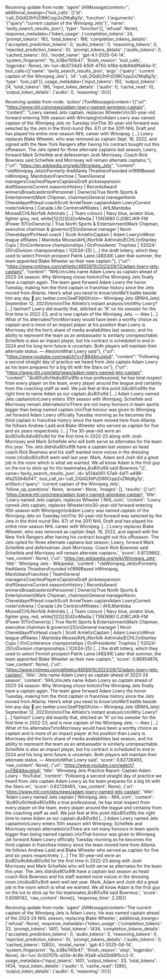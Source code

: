 Receiving update from node: 'agent'
[AIMessage(content='', additional_kwargs={'tool_calls': [{'id': 'call_DQdQ3hPzD96Crpp2xZMq8g7p', 'function': {'arguments': '{"query":"current captain of the Winnipeg Jets"}', 'name': 'tavily_search_results_json'}, 'type': 'function'}], 'refusal': None}, response_metadata={'token_usage': {'completion_tokens': 24, 'prompt_tokens': 162, 'total_tokens': 186, 'completion_tokens_details': {'accepted_prediction_tokens': 0, 'audio_tokens': 0, 'reasoning_tokens': 0, 'rejected_prediction_tokens': 0}, 'prompt_tokens_details': {'audio_tokens': 0, 'cached_tokens': 0}}, 'model_name': 'gpt-4.1-2025-04-14', 'system_fingerprint': 'fp_b38e740b47', 'finish_reason': 'tool_calls', 'logprobs': None}, id='run-db3734d3-b50f-4750-b18d-bdb84d9fa64a-0', tool_calls=[{'name': 'tavily_search_results_json', 'args': {'query': 'current captain of the Winnipeg Jets'}, 'id': 'call_DQdQ3hPzD96Crpp2xZMq8g7p', 'type': 'tool_call'}], usage_metadata={'input_tokens': 162, 'output_tokens': 24, 'total_tokens': 186, 'input_token_details': {'audio': 0, 'cache_read': 0}, 'output_token_details': {'audio': 0, 'reasoning': 0}})]

Receiving update from node: 'action'
[ToolMessage(content='[{"url": "https://www.nhl.com/news/adam-lowry-named-winnipeg-captain", "content": "Lowry named Jets captain, replaces Wheeler\\n\\n30-year-old forward entering 10th season with Winnipeg\\n\\nAdam Lowry was named captain of the Winnipeg Jets on Tuesday.\\n\\nThe 30-year-old forward was selected by the Jets in the third round (No. 67) of the 2011 NHL Draft and has played his entire nine-season NHL career with Winnipeg. [...] Lowry replaces Blake Wheeler, who was removed as captain Sept. 16, 2022, and signed with the New York Rangers after having his contract bought out this offseason. The Jets opted for three alternate captains last season; Lowry, forward Mark Scheifele and defenseman Josh Morrissey. Coach Rick Bowness said Scheifele and Morrissey will remain alternate captains."}, {"url": "https://en.wikipedia.org/wiki/Winnipeg_Jets", "content": "vteWinnipeg Jets\\nFormerly theAtlanta ThrashersFounded in1999Based inWinnipeg, Manitoba\\nFranchise | TeamGeneral managersCoachesPlayersCaptainsDraft picksexpansion draftSeasonsCurrent season\\nHistory | RecordsAward winnersBroadcasters\\nPersonnel | Owner(s)True North Sports & Entertainment(Mark Chipman, chairman)General managerKevin CheveldayoffHead coachScott ArnielTeam captainAdam LowryCurrent roster\\nArena | Canada Life Centre\\nAffiliates | AHLManitoba MooseECHLNorfolk Admirals [...] Team colours | Navy blue, aviator blue, fighter grey, red, white[1][2][3][4]\\nMedia | TSN3680 CJOBCJKR-FM (Power 97)\\nOwner(s) | True North Sports & Entertainment(Mark Chipman, executive chairman & governor)[5]\\nGeneral manager | Kevin Cheveldayoff\\nHead coach | Scott Arniel\\nCaptain | Adam Lowry\\nMinor league affiliates | Manitoba Moose(AHL)Norfolk Admirals(ECHL)\\nStanley Cups | 0\\nConference championships | 0\\nPresidents\' Trophies | 1(2024–25)\\nDivision championships | 1(2024–25) [...] the draft lottery, which they used to select Finnish prospect Patrik Laine.[48][49] Later that summer, the team appointed Blake Wheeler as their new captain."}, {"url": "https://www.nytimes.com/athletic/4855976/2023/09/12/adam-lowry-jets-captain/", "content": "NHL\\n\\nJets name Adam Lowry as captain ahead of 2023-24 season: Why Winnipeg chose him\\n\\nThe Winnipeg Jets finally have a captain again. The team gave forward Adam Lowry the honor Tuesday, making him the third captain in franchise history since the Jets moved from Atlanta. Here’s what you need to know:\\n\\nWe’ll battle beside him any day 😤 pic.twitter.com/2eeP3tjtGh\\n\\n— Winnipeg Jets (@NHLJets) September 12, 2023\\n\\n\\n\\nThe Athletic’s instant analysis:\\n\\nWhy Lowry? [...] fashion? Lowry did exactly that, stitched an “A” on his sweater for the first time in 2022-23, and is now captain of the Winnipeg Jets. — Ates [...] What of his alternates?\\n\\nMorrissey would have been a worthy choice as captain and is more of an impact player at his position than Lowry is. Morrissey did the lion’s share of media availabilities last season, and his ability to represent the team as an ambassador is similarly unimpeachable. Scheifele is also an impact player, but his contract is scheduled to end in 2024 and his long term future is uncertain. Both players will maintain their alternate status. — Ates\\n\\nWhat Lowry said"}, {"url": "https://www.youtube.com/watch?v=FB64AmJpIxA", "content": "Following a second straight day of practice we heard from Jets captain Adam Lowry as his team prepares for a big tilt with the Stars on"}, {"url": "https://www.nhl.com/jets/news/adam-lowry-named-jets-captain", "content": "â\x80\x9cHeâ\x80\x99s a true professional, he has total respect from every player on the team, every player around the league and certainly from the coaching staff as well. We just feel at this point itâ\x80\x99s the right time to name Adam as our captain.â\x80\x9d [...] Adam Lowry named Jets captain\\n\\nLowry enters 10th season with Winnipeg; Scheifele and Morrissey remain alternates\\n\\nThere are not many honours in team sports bigger than being named captain.\\n\\nThat honour was given to Winnipeg Jet forward Adam Lowry officially Tuesday morning as he becomes the third captain in franchise history since the team moved here from Atlanta. He follows Andrew Ladd and Blake Wheeler who served as captain for five and six years respectively. [...] The 30-year-old wore an â\x80\x9cAâ\x80\x9d for the first time in 2022-23 along with Josh Morrissey and Mark Scheifele who will both serve as alternates for the team this year. The Jets didnâ\x80\x99t have a captain last season as head coach Rick Bowness and his staff wanted more voices in the dressing room.\\n\\nâ\x80\x9cIt went well last year. Mark, Adam and Josh did a great job in the room which is what we wanted. We all know Adam is the first guy on the ice to stick up for his teammates,â\x80\x9d said Bowness."}]', name='tavily_search_results_json', id='a514a061-57a8-4af7-a498-4fa25264b547', tool_call_id='call_DQdQ3hPzD96Crpp2xZMq8g7p', artifact={'query': 'current captain of the Winnipeg Jets', 'follow_up_questions': None, 'answer': None, 'images': [], 'results': [{'url': 'https://www.nhl.com/news/adam-lowry-named-winnipeg-captain', 'title': 'Lowry named Jets captain, replaces Wheeler | NHL.com', 'content': 'Lowry named Jets captain, replaces Wheeler\n\n30-year-old forward entering 10th season with Winnipeg\n\nAdam Lowry was named captain of the Winnipeg Jets on Tuesday.\n\nThe 30-year-old forward was selected by the Jets in the third round (No. 67) of the 2011 NHL Draft and has played his entire nine-season NHL career with Winnipeg. [...] Lowry replaces Blake Wheeler, who was removed as captain Sept. 16, 2022, and signed with the New York Rangers after having his contract bought out this offseason. The Jets opted for three alternate captains last season; Lowry, forward Mark Scheifele and defenseman Josh Morrissey. Coach Rick Bowness said Scheifele and Morrissey will remain alternate captains.', 'score': 0.8729662, 'raw_content': None}, {'url': 'https://en.wikipedia.org/wiki/Winnipeg_Jets', 'title': 'Winnipeg Jets - Wikipedia', 'content': "vteWinnipeg Jets\nFormerly theAtlanta ThrashersFounded in1999Based inWinnipeg, Manitoba\nFranchise | TeamGeneral managersCoachesPlayersCaptainsDraft picksexpansion draftSeasonsCurrent season\nHistory | RecordsAward winnersBroadcasters\nPersonnel | Owner(s)True North Sports & Entertainment(Mark Chipman, chairman)General managerKevin CheveldayoffHead coachScott ArnielTeam captainAdam LowryCurrent roster\nArena | Canada Life Centre\nAffiliates | AHLManitoba MooseECHLNorfolk Admirals [...] Team colours | Navy blue, aviator blue, fighter grey, red, white[1][2][3][4]\nMedia | TSN3680 CJOBCJKR-FM (Power 97)\nOwner(s) | True North Sports & Entertainment(Mark Chipman, executive chairman & governor)[5]\nGeneral manager | Kevin Cheveldayoff\nHead coach | Scott Arniel\nCaptain | Adam Lowry\nMinor league affiliates | Manitoba Moose(AHL)Norfolk Admirals(ECHL)\nStanley Cups | 0\nConference championships | 0\nPresidents' Trophies | 1(2024–25)\nDivision championships | 1(2024–25) [...] the draft lottery, which they used to select Finnish prospect Patrik Laine.[48][49] Later that summer, the team appointed Blake Wheeler as their new captain.", 'score': 0.86954874, 'raw_content': None}, {'url': 'https://www.nytimes.com/athletic/4855976/2023/09/12/adam-lowry-jets-captain/', 'title': 'Jets name Adam Lowry as captain ahead of 2023-24 season', 'content': 'NHL\n\nJets name Adam Lowry as captain ahead of 2023-24 season: Why Winnipeg chose him\n\nThe Winnipeg Jets finally have a captain again. The team gave forward Adam Lowry the honor Tuesday, making him the third captain in franchise history since the Jets moved from Atlanta. Here’s what you need to know:\n\nWe’ll battle beside him any day 😤 pic.twitter.com/2eeP3tjtGh\n\n— Winnipeg Jets (@NHLJets) September 12, 2023\n\n\n\nThe Athletic’s instant analysis:\n\nWhy Lowry? [...] fashion? Lowry did exactly that, stitched an “A” on his sweater for the first time in 2022-23, and is now captain of the Winnipeg Jets. — Ates [...] What of his alternates?\n\nMorrissey would have been a worthy choice as captain and is more of an impact player at his position than Lowry is. Morrissey did the lion’s share of media availabilities last season, and his ability to represent the team as an ambassador is similarly unimpeachable. Scheifele is also an impact player, but his contract is scheduled to end in 2024 and his long term future is uncertain. Both players will maintain their alternate status. — Ates\n\nWhat Lowry said', 'score': 0.82728493, 'raw_content': None}, {'url': 'https://www.youtube.com/watch?v=FB64AmJpIxA', 'title': 'Winnipeg Jets Practice Report: Captain Adam Lowry - YouTube', 'content': 'Following a second straight day of practice we heard from Jets captain Adam Lowry as his team prepares for a big tilt with the Stars on', 'score': 0.82728493, 'raw_content': None}, {'url': 'https://www.nhl.com/jets/news/adam-lowry-named-jets-captain', 'title': 'Adam Lowry named Jets captain | Winnipeg Jets - NHL.com', 'content': 'â\x80\x9cHeâ\x80\x99s a true professional, he has total respect from every player on the team, every player around the league and certainly from the coaching staff as well. We just feel at this point itâ\x80\x99s the right time to name Adam as our captain.â\x80\x9d [...] Adam Lowry named Jets captain\n\nLowry enters 10th season with Winnipeg; Scheifele and Morrissey remain alternates\n\nThere are not many honours in team sports bigger than being named captain.\n\nThat honour was given to Winnipeg Jet forward Adam Lowry officially Tuesday morning as he becomes the third captain in franchise history since the team moved here from Atlanta. He follows Andrew Ladd and Blake Wheeler who served as captain for five and six years respectively. [...] The 30-year-old wore an â\x80\x9cAâ\x80\x9d for the first time in 2022-23 along with Josh Morrissey and Mark Scheifele who will both serve as alternates for the team this year. The Jets didnâ\x80\x99t have a captain last season as head coach Rick Bowness and his staff wanted more voices in the dressing room.\n\nâ\x80\x9cIt went well last year. Mark, Adam and Josh did a great job in the room which is what we wanted. We all know Adam is the first guy on the ice to stick up for his teammates,â\x80\x9d said Bowness.', 'score': 0.8266142, 'raw_content': None}], 'response_time': 2.28})]

Receiving update from node: 'agent'
[AIMessage(content='The current captain of the Winnipeg Jets is Adam Lowry. He was named captain ahead of the 2023-24 NHL season, replacing Blake Wheeler.', additional_kwargs={'refusal': None}, response_metadata={'token_usage': {'completion_tokens': 33, 'prompt_tokens': 1401, 'total_tokens': 1434, 'completion_tokens_details': {'accepted_prediction_tokens': 0, 'audio_tokens': 0, 'reasoning_tokens': 0, 'rejected_prediction_tokens': 0}, 'prompt_tokens_details': {'audio_tokens': 0, 'cached_tokens': 1280}}, 'model_name': 'gpt-4.1-2025-04-14', 'system_fingerprint': 'fp_b38e740b47', 'finish_reason': 'stop', 'logprobs': None}, id='run-3c00707b-a03e-4c8b-93a9-a3d2b98f5cc2-0', usage_metadata={'input_tokens': 1401, 'output_tokens': 33, 'total_tokens': 1434, 'input_token_details': {'audio': 0, 'cache_read': 1280}, 'output_token_details': {'audio': 0, 'reasoning': 0}})]
